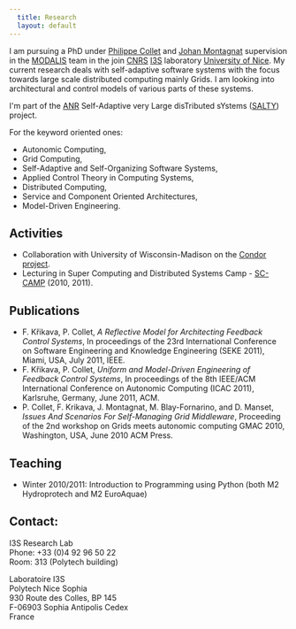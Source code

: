 ```yaml
---
  title: Research
  layout: default
---
```


I am pursuing a PhD under [Philippe Collet][philippe] and [Johan
Montagnat][johan] supervision in the [MODALIS][] team in the join [CNRS][]
[I3S][] laboratory [University of Nice][UNS]. My current research deals with
self-adaptive software systems with the focus towards large scale distributed
computing mainly Grids. I am looking into architectural and control models of
various parts of these systems.

I'm part of the [ANR][] Self-Adaptive very Large disTributed sYstems ([SALTY][]) project. 

For the keyword oriented ones:

* Autonomic Computing,
* Grid Computing,
* Self-Adaptive and Self-Organizing Software Systems,
* Applied Control Theory in Computing Systems,
* Distributed Computing,
* Service and Component Oriented Architectures,
* Model-Driven Engineering.

## Activities 

* Collaboration with University of Wisconsin-Madison on the [Condor project][condor].
* Lecturing in Super Computing and Distributed Systems Camp - [SC-CAMP][] (2010, 2011).

## Publications 
* F. Křikava, P. Collet, _A Reflective Model for Architecting Feedback Control Systems_, In proceedings of the 23rd International Conference on Software Engineering and Knowledge Engineering (SEKE 2011), Miami, USA, July 2011, IEEE.
* F. Křikava, P. Collet, _Uniform and Model-Driven Engineering of Feedback Control Systems_, In proceedings of the 8th IEEE/ACM International Conference on Autonomic Computing (ICAC 2011), Karlsruhe, Germany, June 2011, ACM.
* P. Collet, F. Krikava, J. Montagnat, M. Blay-Fornarino, and D. Manset, _Issues And Scenarios For Self-Managing Grid Middleware_, Proceeding of the 2nd workshop on Grids meets autonomic computing GMAC 2010, Washington, USA, June 2010 ACM Press.

## Teaching 
* Winter 2010/2011: Introduction to Programming using Python (both M2 Hydroprotech and M2 EuroAquae)

## Contact: 

I3S Research Lab  
Phone: +33 (0)4 92 96 50 22  
Room: 313 (Polytech building) 

Laboratoire I3S  
Polytech Nice Sophia  
930 Route des Colles, BP 145  
F-06903 Sophia Antipolis Cedex  
France


[philippe]: http://www.i3s.unice.fr/~collet/
[johan]: http://www.i3s.unice.fr/~johan/
[MODALIS]: http://modalis.i3s.unice.fr/
[I3S]: http://www.i3s.unice.fr/I3S/
[CNRS]: http://www.cnrs.fr/
[ANR]: http://www.agence-nationale-recherche.fr/
[SALTY]: https://salty.unice.fr/
[Condor]: http://www.cs.wisc.edu/condor/
[SC-CAMP]: http://www.sc-camp.org/
[UNS]: http://www.unice.fr/
